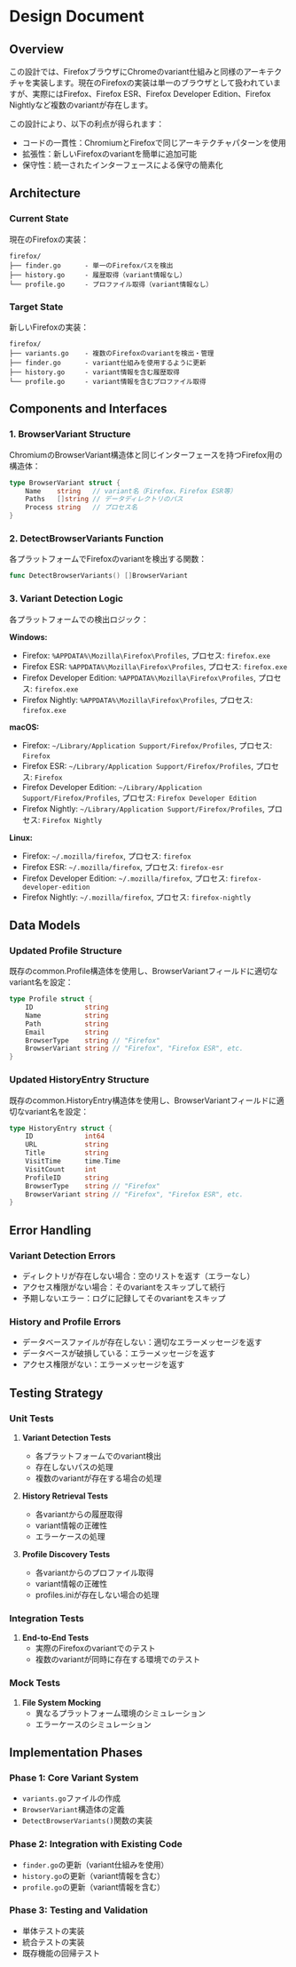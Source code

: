 # Design Document

## Overview

この設計では、FirefoxブラウザにChromeのvariant仕組みと同様のアーキテクチャを実装します。現在のFirefoxの実装は単一のブラウザとして扱われていますが、実際にはFirefox、Firefox ESR、Firefox Developer Edition、Firefox Nightlyなど複数のvariantが存在します。

この設計により、以下の利点が得られます：
- コードの一貫性：ChromiumとFirefoxで同じアーキテクチャパターンを使用
- 拡張性：新しいFirefoxのvariantを簡単に追加可能
- 保守性：統一されたインターフェースによる保守の簡素化

## Architecture

### Current State
現在のFirefoxの実装：
```
firefox/
├── finder.go      - 単一のFirefoxパスを検出
├── history.go     - 履歴取得（variant情報なし）
└── profile.go     - プロファイル取得（variant情報なし）
```

### Target State
新しいFirefoxの実装：
```
firefox/
├── variants.go    - 複数のFirefoxのvariantを検出・管理
├── finder.go      - variant仕組みを使用するように更新
├── history.go     - variant情報を含む履歴取得
└── profile.go     - variant情報を含むプロファイル取得
```

## Components and Interfaces

### 1. BrowserVariant Structure
ChromiumのBrowserVariant構造体と同じインターフェースを持つFirefox用の構造体：

```go
type BrowserVariant struct {
    Name    string   // variant名（Firefox、Firefox ESR等）
    Paths   []string // データディレクトリのパス
    Process string   // プロセス名
}
```

### 2. DetectBrowserVariants Function
各プラットフォームでFirefoxのvariantを検出する関数：

```go
func DetectBrowserVariants() []BrowserVariant
```

### 3. Variant Detection Logic
各プラットフォームでの検出ロジック：

**Windows:**
- Firefox: `%APPDATA%\Mozilla\Firefox\Profiles`, プロセス: `firefox.exe`
- Firefox ESR: `%APPDATA%\Mozilla\Firefox\Profiles`, プロセス: `firefox.exe`
- Firefox Developer Edition: `%APPDATA%\Mozilla\Firefox\Profiles`, プロセス: `firefox.exe`
- Firefox Nightly: `%APPDATA%\Mozilla\Firefox\Profiles`, プロセス: `firefox.exe`

**macOS:**
- Firefox: `~/Library/Application Support/Firefox/Profiles`, プロセス: `Firefox`
- Firefox ESR: `~/Library/Application Support/Firefox/Profiles`, プロセス: `Firefox`
- Firefox Developer Edition: `~/Library/Application Support/Firefox/Profiles`, プロセス: `Firefox Developer Edition`
- Firefox Nightly: `~/Library/Application Support/Firefox/Profiles`, プロセス: `Firefox Nightly`

**Linux:**
- Firefox: `~/.mozilla/firefox`, プロセス: `firefox`
- Firefox ESR: `~/.mozilla/firefox`, プロセス: `firefox-esr`
- Firefox Developer Edition: `~/.mozilla/firefox`, プロセス: `firefox-developer-edition`
- Firefox Nightly: `~/.mozilla/firefox`, プロセス: `firefox-nightly`

## Data Models

### Updated Profile Structure
既存のcommon.Profile構造体を使用し、BrowserVariantフィールドに適切なvariant名を設定：

```go
type Profile struct {
    ID             string
    Name           string
    Path           string
    Email          string
    BrowserType    string // "Firefox"
    BrowserVariant string // "Firefox", "Firefox ESR", etc.
}
```

### Updated HistoryEntry Structure
既存のcommon.HistoryEntry構造体を使用し、BrowserVariantフィールドに適切なvariant名を設定：

```go
type HistoryEntry struct {
    ID             int64
    URL            string
    Title          string
    VisitTime      time.Time
    VisitCount     int
    ProfileID      string
    BrowserType    string // "Firefox"
    BrowserVariant string // "Firefox", "Firefox ESR", etc.
}
```

## Error Handling

### Variant Detection Errors
- ディレクトリが存在しない場合：空のリストを返す（エラーなし）
- アクセス権限がない場合：そのvariantをスキップして続行
- 予期しないエラー：ログに記録してそのvariantをスキップ

### History and Profile Errors
- データベースファイルが存在しない：適切なエラーメッセージを返す
- データベースが破損している：エラーメッセージを返す
- アクセス権限がない：エラーメッセージを返す

## Testing Strategy

### Unit Tests
1. **Variant Detection Tests**
   - 各プラットフォームでのvariant検出
   - 存在しないパスの処理
   - 複数のvariantが存在する場合の処理

2. **History Retrieval Tests**
   - 各variantからの履歴取得
   - variant情報の正確性
   - エラーケースの処理

3. **Profile Discovery Tests**
   - 各variantからのプロファイル取得
   - variant情報の正確性
   - profiles.iniが存在しない場合の処理

### Integration Tests
1. **End-to-End Tests**
   - 実際のFirefoxのvariantでのテスト
   - 複数のvariantが同時に存在する環境でのテスト

### Mock Tests
1. **File System Mocking**
   - 異なるプラットフォーム環境のシミュレーション
   - エラーケースのシミュレーション

## Implementation Phases

### Phase 1: Core Variant System
- `variants.go`ファイルの作成
- `BrowserVariant`構造体の定義
- `DetectBrowserVariants()`関数の実装

### Phase 2: Integration with Existing Code
- `finder.go`の更新（variant仕組みを使用）
- `history.go`の更新（variant情報を含む）
- `profile.go`の更新（variant情報を含む）

### Phase 3: Testing and Validation
- 単体テストの実装
- 統合テストの実装
- 既存機能の回帰テスト
